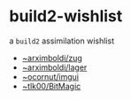 # build2-wishlist

a `build2` assimilation wishlist

- [~arximboldi/zug]( https://github.com/arximboldi/zug )
- [~arximboldi/lager]( https://github.com/arximboldi/lager )
- [~ocornut/imgui]( https://github.com/ocornut/imgui )
- [~tlk00/BitMagic]( https://github.com/tlk00/BitMagic )

